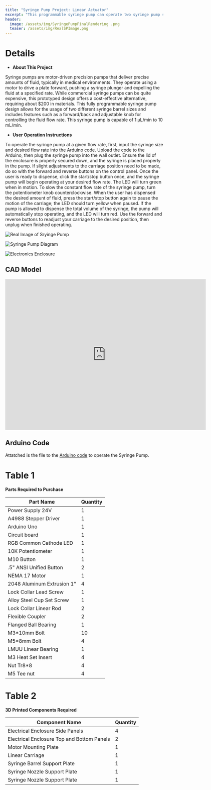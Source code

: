 ```yaml
---
title: "Syringe Pump Project: Linear Actuator"
excerpt: "This programmable syringe pump can operate two syringe pump sizes at any input flow rate."
header:
  image: /assets/img/SyringePumpFinalRendering .png
  teaser: /assets/img/RealSPImage.png
---
```


# Details

* **About This Project** 

Syringe pumps are motor-driven precision pumps that deliver precise amounts of fluid, typically in medical environments. They operate using a motor to drive a plate forward, pushing a syringe plunger and expelling the fluid at a specified rate. While commercial syringe pumps can be quite expensive, this prototyped design offers a cost-effective alternative, requiring about $200 in materials. This fully programmable syringe pump design allows for the usage of two different syringe barrel sizes and includes features such as a forward/back and adjustable knob for controlling the fluid flow rate. This syringe pump is capable of 1 µL/min to 10 mL/min.

* **User Operation Instructions** 

To operate the syringe pump at a given flow rate, first, input the syringe size and desired flow rate into the Arduino code. Upload the code to the Arduino, then plug the syringe pump into the wall outlet. Ensure the lid of the enclosure is properly secured down, and the syringe is placed properly in the pump. If slight adjustments to the carriage position need to be made, do so with the forward and reverse buttons on the control panel. Once the user is ready to dispense, click the start/stop button once, and the syringe pump will begin operating at your desired flow rate. The LED will turn green when in motion. To slow the constant flow rate of the syringe pump, turn the potentiometer knob counterclockwise. When the user has dispensed the desired amount of fluid, press the start/stop button again to pause the motion of the carriage; the LED should turn yellow when paused. If the pump is allowed to dispense the total volume of the syringe, the pump will automatically stop operating, and the LED will turn red. Use the forward and reverse buttons to readjust your carriage to the desired position, then unplug when finished operating.

![Real Image of Sryinge Pump](/assets/img/RealSPImage.png 'Real Image of Sryinge Pump')

![Syringe Pump Diagram](/assets/img/SyringePumpWiringDiagram.png 'Syringe Pump Wiring Diagram')

![Electronics Enclosure](/assets/img/ElectronicsENclosureSP.png 'Electronics Enclosure for Syringe Pump')

## CAD Model 
<iframe src="https://a360.co/3OZpVYa" width="640" height="480" allowfullscreen="true" webkitallowfullscreen="true" mozallowfullscreen="true"  frameborder="0"></iframe>

## Arduino Code 
Attatched is the file to the [Arduino code](/SyringePumpArduinoCodeGithub.MD) to operate the Syringe Pump.

# Table 1 
**Parts Required to Purchase** 

|Part Name|Quantity|
|--------|--------|
|Power Supply 24V|1|
|A4988 Stepper Driver|1|
|Arduino Uno|1|
|Circuit board|1|
|RGB Common Cathode LED|1|
|10K Potentiometer|1|
|M10 Button|     1|
|.5" ANSI Unified Button  |  2|
|NEMA 17 Motor|1|
|2048 Aluminum Extrusion 1"|4|
|Lock Collar Lead Screw|1|
|Alloy Steel Cup Set Screw|1|
|Lock Collar Linear Rod|2|
|Flexible Coupler|2|
|Flanged Ball Bearing|1|
|M3*10mm Bolt|10|
|M5*8mm Bolt|4|
|LMUU Linear Bearing|1|
|M3 Heat Set Insert|4|
|Nut Tr8*8|4|
|M5 Tee nut|4|

# Table 2 
**3D Printed Components Required** 

|Component Name|Quantity|
|--------|--------|
|Electrical Enclosure Side Panels|4|
|Electrical Enclosure Top and Bottom Panels|2|
|Motor Mounting Plate|1|
|Linear Carriage|1|
|Syringe Barrel Support Plate|1|
|Syringe Nozzle Support Plate|1|
|Syringe Nozzle Support Plate|1|

